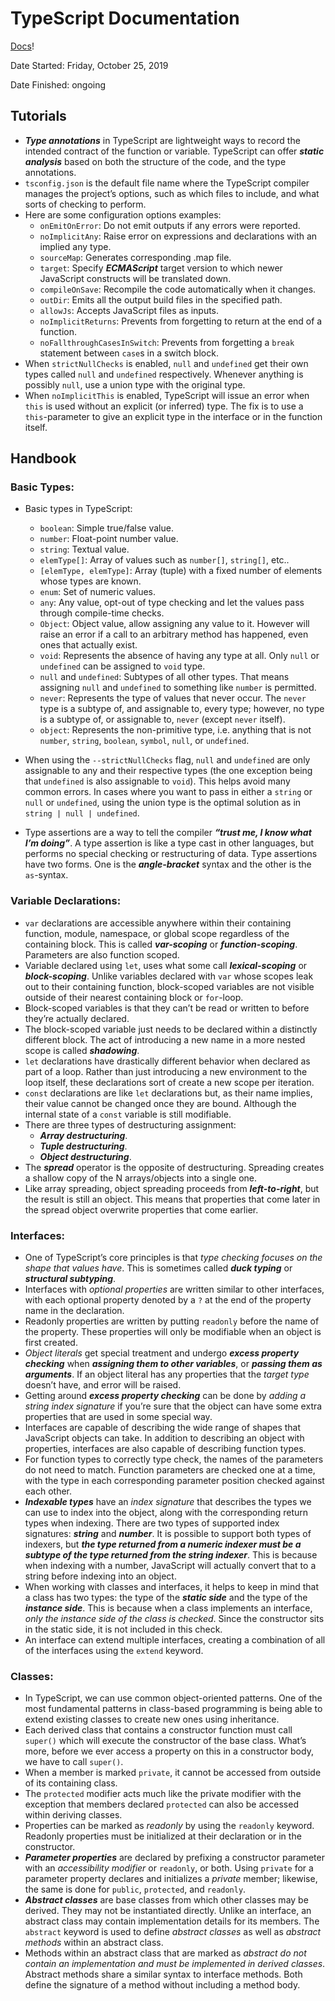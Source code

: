 # TypeScript Documentation

[Docs](https://www.typescriptlang.org/index.html)!

Date Started: Friday, October 25, 2019

Date Finished: ongoing

## Tutorials

- ***Type annotations*** in TypeScript are lightweight ways to record the intended contract of the function or variable. TypeScript can offer ***static analysis*** based on both the structure of the code, and the type annotations.
- `tsconfig.json` is the default file name where the TypeScript compiler manages the project’s options, such as which files to include, and what sorts of checking to perform.
- Here are some configuration options examples:
  - `onEmitOnError`: Do not emit outputs if any errors were reported.
  - `noImplicitAny`: Raise error on expressions and declarations with an implied any type.
  - `sourceMap`: Generates corresponding .map file.
  - `target`: Specify ***ECMAScript*** target version to which newer JavaScript constructs will be translated down.
  - `compileOnSave`: Recompile the code automatically when it changes.
  - `outDir`: Emits all the output build files in the specified path.
  - `allowJs`: Accepts JavaScript files as inputs.
  - `noImplicitReturns`: Prevents from forgetting to return at the end of a function.
  - `noFallthroughCasesInSwitch`: Prevents from forgetting a `break` statement between `case`s in a switch block.
- When `strictNullChecks` is enabled, `null` and `undefined` get their own types called `null` and `undefined` respectively. Whenever anything is possibly `null`, use a union type with the original type.
- When `noImplicitThis` is enabled, TypeScript will issue an error when `this` is used without an explicit (or inferred) type. The fix is to use a `this`-parameter to give an explicit type in the interface or in the function itself.

## Handbook

### Basic Types:
- Basic types in TypeScript:
  - `boolean`: Simple true/false value.
  - `number`: Float-point number value.
  - `string`: Textual value.
  - `elemType[]`: Array of values such as `number[]`, `string[]`, etc..
  - `[elemType, elemType]`: Array (tuple) with a fixed number of elements whose types are known.
  - `enum`: Set of numeric values.
  - `any`: Any value, opt-out of type checking and let the values pass through compile-time checks.
  - `Object`: Object value, allow assigning any value to it. However will raise an error if a call to an arbitrary method has happened, even ones that actually exist.
  - `void`: Represents the absence of having any type at all. Only `null` or `undefined` can be assigned to `void` type.
  - `null` and `undefined`: Subtypes of all other types. That means assigning `null` and `undefined` to something like `number` is permitted.
  - `never`: Represents the type of values that never occur. The `never` type is a subtype of, and assignable to, every type; however, no type is a subtype of, or assignable to, `never` (except `never` itself).
  - `object`: Represents the non-primitive type, i.e. anything that is not `number`, `string`, `boolean`, `symbol`, `null`, or `undefined`.

- When using the `--strictNullChecks` flag, `null` and `undefined` are only assignable to any and their respective types (the one exception being that `undefined` is also assignable to `void`). This helps avoid many common errors. In cases where you want to pass in either a `string` or `null` or `undefined`, using the union type is the optimal solution as in `string | null | undefined`.

- Type assertions are a way to tell the compiler ***“trust me, I know what I’m doing”***. A type assertion is like a type cast in other languages, but performs no special checking or restructuring of data. Type assertions have two forms. One is the ***angle-bracket*** syntax and the other is the `as`-syntax.

### Variable Declarations:

- `var` declarations are accessible anywhere within their containing function, module, namespace, or global scope regardless of the containing block. This is called ***var-scoping*** or ***function-scoping***. Parameters are also function scoped.
- Variable declared using `let`, uses what some call ***lexical-scoping*** or ***block-scoping***. Unlike variables declared with `var` whose scopes leak out to their containing function, block-scoped variables are not visible outside of their nearest containing block or `for`-loop.
- Block-scoped variables is that they can’t be read or written to before they’re actually declared.
- The block-scoped variable just needs to be declared within a distinctly different block. The act of introducing a new name in a more nested scope is called ***shadowing***.
- `let` declarations have drastically different behavior when declared as part of a loop. Rather than just introducing a new environment to the loop itself, these declarations sort of create a new scope per iteration.
- `const` declarations are like `let` declarations but, as their name implies, their value cannot be changed once they are bound. Although the internal state of a `const` variable is still modifiable.
- There are three types of destructuring assignment:
  - ***Array destructuring***.
  - ***Tuple destructuring***.
  - ***Object destructuring***.
- The ***spread*** operator is the opposite of destructuring. Spreading creates a shallow copy of the N arrays/objects into a single one.
- Like array spreading, object spreading proceeds from ***left-to-right***, but the result is still an object. This means that properties that come later in the spread object overwrite properties that come earlier.

### Interfaces:

- One of TypeScript’s core principles is that *type checking focuses on the shape that values have*. This is sometimes called ***duck typing*** or ***structural subtyping***. 
- Interfaces with *optional properties* are written similar to other interfaces, with each optional property denoted by a `?` at the end of the property name in the declaration.
- Readonly properties are written by putting `readonly` before the name of the property. These properties will only be modifiable when an object is first created.
- *Object literals* get special treatment and undergo ***excess property checking*** when ***assigning them to other variables***, or ***passing them as arguments***. If an object literal has any properties that the *target type* doesn’t have, and error will be raised.
- Getting around ***excess property checking*** can be done by *adding a string index signature* if you’re sure that the object can have some extra properties that are used in some special way.
- Interfaces are capable of describing the wide range of shapes that JavaScript objects can take. In addition to describing an object with properties, interfaces are also capable of describing function types.
- For function types to correctly type check, the names of the parameters do not need to match. Function parameters are checked one at a time, with the type in each corresponding parameter position checked against each other.
- ***Indexable types*** have an *index signature* that describes the types we can use to index into the object, along with the corresponding return types when indexing. There are two types of supported index signatures: ***string*** and ***number***. It is possible to support both types of indexers, but ***the type returned from a numeric indexer must be a subtype of the type returned from the string indexer***. This is because when indexing with a number, JavaScript will actually convert that to a string before indexing into an object.
- When working with classes and interfaces, it helps to keep in mind that a class has two types: the type of the ***static side*** and the type of the ***instance side***. This is because when a class implements an interface, *only the instance side of the class is checked*. Since the constructor sits in the static side, it is not included in this check.
- An interface can extend multiple interfaces, creating a combination of all of the interfaces using the `extend` keyword.

### Classes:

- In TypeScript, we can use common object-oriented patterns. One of the most fundamental patterns in class-based programming is being able to extend existing classes to create new ones using inheritance.
- Each derived class that contains a constructor function must call `super()` which will execute the constructor of the base class. What’s more, before we ever access a property on this in a constructor body, we have to call `super()`.
- When a member is marked `private`, it cannot be accessed from outside of its containing class.
- The `protected` modifier acts much like the private modifier with the exception that members declared `protected` can also be accessed within deriving classes.
- Properties can be marked as *readonly* by using the `readonly` keyword. Readonly properties must be initialized at their declaration or in the constructor.
- ***Parameter properties*** are declared by prefixing a constructor parameter with an *accessibility modifier* or `readonly`, or both. Using `private` for a parameter property declares and initializes a *private* member; likewise, the same is done for `public`, `protected`, and `readonly`.
- ***Abstract classes*** are base classes from which other classes may be derived. They may not be instantiated directly. Unlike an interface, an abstract class may contain implementation details for its members. The `abstract` keyword is used to define *abstract classes* as well as *abstract methods* within an abstract class.
- Methods within an abstract class that are marked as *abstract do not contain an implementation and must be implemented in derived classes*. Abstract methods share a similar syntax to interface methods. Both define the signature of a method without including a method body.